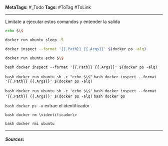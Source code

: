 **MetaTags:** #_Todo
**Tags:** #ToTag #ToLink 
- - -
Limitate a ejecutar estos comandos y entender la salida

``` bash
echo $\$
```

``` bash
docker run ubuntu sleep -5
```
``` bash
docker inspect --format '{{.Path}} {{.Args}}' $(docker ps -alq)
```
``` bash
docker run ubuntu echo $\$
```
`` bash
docker inspect --format '{{.Path}} {{.Args}}' $(docker ps -alq)
``

`` bash
docker run ubuntu sh -c "echo $\$"
``
`` bash
docker inspect --format '{{.Path}} {{.Args}}' $(docker ps -alq)
``

`` bash
docker run ubuntu sh -c 'echo $\$'
``
`` bash
docker inspect --format '{{.Path}} {{.Args}}' $(docker ps -alq)
``
`` bash
docker ps
``

`` bash
docker ps -a
``
extrae el identificador

`` bash
docker rm \<identificador\>
``

`` bash
docker rmi ubuntu
``
- - - 
#### ***Sources:***